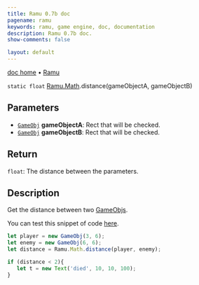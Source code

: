 ```yaml
---
title: Ramu 0.7b doc
pagename: ramu
keywords: ramu, game engine, doc, documentation
description: Ramu 0.7b doc.
show-comments: false

layout: default
---
```

[doc home](home) &#8226; [Ramu](../)  

``static float`` [Ramu.Math](Ramu.Math).distance(gameObjectA, gameObjectB)   

## Parameters
- [``GameObj``](GameObj) **gameObjectA**: Rect that will be checked. 
- [``GameObj``](GameObj) **gameObjectB**: Rect that will be checked. 

## Return
``float``: The distance between the parameters.  

## Description
Get the distance between two [GameObjs](GameObj).  

You can test this snippet of code [here](https://hermespasser.github.io/p/ramu/tryramu/?Ramu.init();%0Alet%20player%20=%20new%20GameObj(3,%206);%0Alet%20enemy%20=%20new%20GameObj(6,%206);%0Alet%20distance%20=%20Ramu.Math.distance(player,%20enemy);%0A%0Aif%20(distance%20%3C%202)%7B%0A%20%20%20let%20t%20=%20new%20Text(%27died%27,%2010,%2010,%20100);%0A%7D%0A%0A).
```javascript
let player = new GameObj(3, 6);
let enemy = new GameObj(6, 6);
let distance = Ramu.Math.distance(player, enemy);

if (distance < 2){
   let t = new Text('died', 10, 10, 100);
}
``` 
